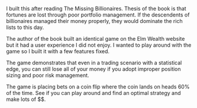 I built this after reading The Missing Billionaires. Thesis of the book is that fortunes are lost through poor portfolio management. If the descendents of billionaires managed their money properly, they would dominate the rich lists to this day.

The author of the book built an identical game on the Elm Wealth website but it had a user experience I did not enjoy. I wanted to play around with the game so I built it with a few features fixed.

The game demonstrates that even in a trading scenario with a statistical edge, you can still lose all of your money if you adopt improper position sizing and poor risk management. 

The game is placing bets on a coin flip where the coin lands on heads 60% of the time. See if you can play around and find an optimal strategy and make lots of $$. 
